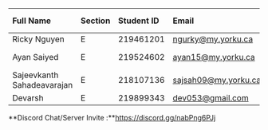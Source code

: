 | Full Name    | Section | Student ID | Email              | Best Way to Contact | Discord Username |
| :----------- | :------ | :--------- | :----------------- | :------------------ | :--------------- |
| Ricky Nguyen | E       | 219461201  | ngurky@my.yorku.ca | 6475685805          | ngurky           |
| Ayan Saiyed  | E       | 219524602  | ayan15@my.yorku.ca | (437)-260-5169      | yxnkko           |
| Sajeevkanth Sahadeavarajan | E | 218107136 | sajsah09@my.yorku.ca | (905)-226-2277 | Swamigee |
| Devarsh      | E       | 219899343  | dev053@gmail.com   | 4372643155          | dev053           |

**Discord Chat/Server Invite :**https://discord.gg/nabPng6PJj

